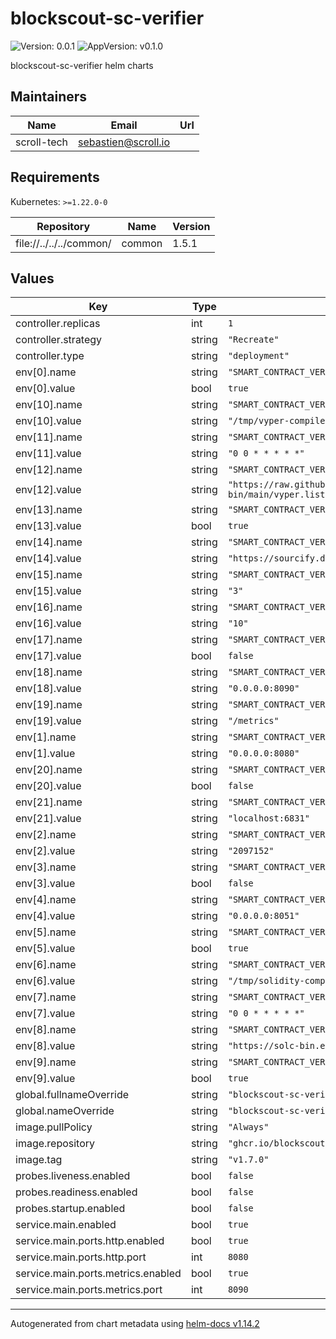 # blockscout-sc-verifier

![Version: 0.0.1](https://img.shields.io/badge/Version-0.0.1-informational?style=flat-square) ![AppVersion: v0.1.0](https://img.shields.io/badge/AppVersion-v0.1.0-informational?style=flat-square)

blockscout-sc-verifier helm charts

## Maintainers

| Name | Email | Url |
| ---- | ------ | --- |
| scroll-tech | <sebastien@scroll.io> |  |

## Requirements

Kubernetes: `>=1.22.0-0`

| Repository | Name | Version |
|------------|------|---------|
| file://../../../common/ | common | 1.5.1 |

## Values

| Key | Type | Default | Description |
|-----|------|---------|-------------|
| controller.replicas | int | `1` |  |
| controller.strategy | string | `"Recreate"` |  |
| controller.type | string | `"deployment"` |  |
| env[0].name | string | `"SMART_CONTRACT_VERIFIER__SERVER__HTTP__ENABLED"` |  |
| env[0].value | bool | `true` |  |
| env[10].name | string | `"SMART_CONTRACT_VERIFIER__VYPER__COMPILERS_DIR"` |  |
| env[10].value | string | `"/tmp/vyper-compilers"` |  |
| env[11].name | string | `"SMART_CONTRACT_VERIFIER__VYPER__REFRESH_VERSIONS_SCHEDULE"` |  |
| env[11].value | string | `"0 0 * * * * *"` |  |
| env[12].name | string | `"SMART_CONTRACT_VERIFIER__VYPER__FETCHER__LIST__LIST_URL"` |  |
| env[12].value | string | `"https://raw.githubusercontent.com/blockscout/solc-bin/main/vyper.list.json"` |  |
| env[13].name | string | `"SMART_CONTRACT_VERIFIER__SOURCIFY__ENABLED"` |  |
| env[13].value | bool | `true` |  |
| env[14].name | string | `"SMART_CONTRACT_VERIFIER__SOURCIFY__API_URL"` |  |
| env[14].value | string | `"https://sourcify.dev/server/"` |  |
| env[15].name | string | `"SMART_CONTRACT_VERIFIER__SOURCIFY__VERIFICATION_ATTEMPTS"` |  |
| env[15].value | string | `"3"` |  |
| env[16].name | string | `"SMART_CONTRACT_VERIFIER__SOURCIFY__REQUEST_TIMEOUT"` |  |
| env[16].value | string | `"10"` |  |
| env[17].name | string | `"SMART_CONTRACT_VERIFIER__METRICS__ENABLED"` |  |
| env[17].value | bool | `false` |  |
| env[18].name | string | `"SMART_CONTRACT_VERIFIER__METRICS__ADDR"` |  |
| env[18].value | string | `"0.0.0.0:8090"` |  |
| env[19].name | string | `"SMART_CONTRACT_VERIFIER__METRICS__ROUTE"` |  |
| env[19].value | string | `"/metrics"` |  |
| env[1].name | string | `"SMART_CONTRACT_VERIFIER__SERVER__HTTP__ADDR"` |  |
| env[1].value | string | `"0.0.0.0:8080"` |  |
| env[20].name | string | `"SMART_CONTRACT_VERIFIER__JAEGER__ENABLED"` |  |
| env[20].value | bool | `false` |  |
| env[21].name | string | `"SMART_CONTRACT_VERIFIER__JAEGER__AGENT_ENDPOINT"` |  |
| env[21].value | string | `"localhost:6831"` |  |
| env[2].name | string | `"SMART_CONTRACT_VERIFIER__SERVER__HTTP__MAX_BODY_SIZE"` |  |
| env[2].value | string | `"2097152"` |  |
| env[3].name | string | `"SMART_CONTRACT_VERIFIER__SERVER__GRPC__ENABLED"` |  |
| env[3].value | bool | `false` |  |
| env[4].name | string | `"SMART_CONTRACT_VERIFIER__SERVER__GRPC__ADDR"` |  |
| env[4].value | string | `"0.0.0.0:8051"` |  |
| env[5].name | string | `"SMART_CONTRACT_VERIFIER__SOLIDITY__ENABLED"` |  |
| env[5].value | bool | `true` |  |
| env[6].name | string | `"SMART_CONTRACT_VERIFIER__SOLIDITY__COMPILERS_DIR"` |  |
| env[6].value | string | `"/tmp/solidity-compilers"` |  |
| env[7].name | string | `"SMART_CONTRACT_VERIFIER__SOLIDITY__REFRESH_VERSIONS_SCHEDULE"` |  |
| env[7].value | string | `"0 0 * * * * *"` |  |
| env[8].name | string | `"SMART_CONTRACT_VERIFIER__SOLIDITY__FETCHER__LIST__LIST_URL"` |  |
| env[8].value | string | `"https://solc-bin.ethereum.org/linux-amd64/list.json"` |  |
| env[9].name | string | `"SMART_CONTRACT_VERIFIER__VYPER__ENABLED"` |  |
| env[9].value | bool | `true` |  |
| global.fullnameOverride | string | `"blockscout-sc-verifier"` |  |
| global.nameOverride | string | `"blockscout-sc-verifier"` |  |
| image.pullPolicy | string | `"Always"` |  |
| image.repository | string | `"ghcr.io/blockscout/smart-contract-verifier"` |  |
| image.tag | string | `"v1.7.0"` |  |
| probes.liveness.enabled | bool | `false` |  |
| probes.readiness.enabled | bool | `false` |  |
| probes.startup.enabled | bool | `false` |  |
| service.main.enabled | bool | `true` |  |
| service.main.ports.http.enabled | bool | `true` |  |
| service.main.ports.http.port | int | `8080` |  |
| service.main.ports.metrics.enabled | bool | `true` |  |
| service.main.ports.metrics.port | int | `8090` |  |

----------------------------------------------
Autogenerated from chart metadata using [helm-docs v1.14.2](https://github.com/norwoodj/helm-docs/releases/v1.14.2)
